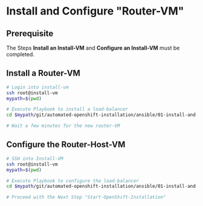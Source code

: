 # Install and Configure "Router-VM"

## Prerequisite

The Steps **Install an Install-VM** and **Configure an Install-VM** must be completed.



## Install a Router-VM

```bash
# Login into install-vm
ssh root@install-vm
mypath=$(pwd)

# Execute Playbook to install a load-balancer
cd $mypath/git/automated-openshift-installation/ansible/01-install-and-configure-router-vm/ && ansible-playbook 01-playbook-install-router-vm.yaml

# Wait a few minutes for the new router-VM
```



## Configure the Router-Host-VM

```bash
# SSH into Install-VM
ssh root@install-vm
mypath=$(pwd)

# Execute Playbook to configure the load-balancer
cd $mypath/git/automated-openshift-installation/ansible/01-install-and-configure-router-vm/ && ansible-playbook 02-playbook-configure-router-vm.yaml

# Proceed with the Next Step "Start-OpenShift-Installation"
```

